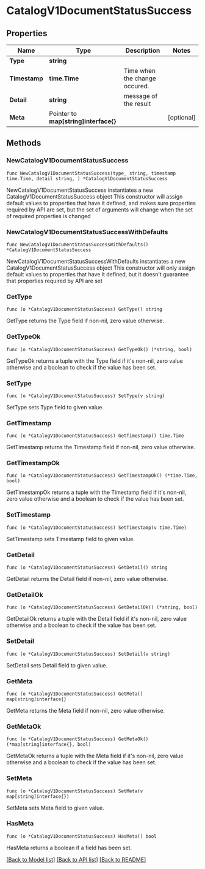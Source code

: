 # CatalogV1DocumentStatusSuccess

## Properties

Name | Type | Description | Notes
------------ | ------------- | ------------- | -------------
**Type** | **string** |  | 
**Timestamp** | **time.Time** | Time when the change occured. | 
**Detail** | **string** | message of the result | 
**Meta** | Pointer to **map[string]interface{}** |  | [optional] 

## Methods

### NewCatalogV1DocumentStatusSuccess

`func NewCatalogV1DocumentStatusSuccess(type_ string, timestamp time.Time, detail string, ) *CatalogV1DocumentStatusSuccess`

NewCatalogV1DocumentStatusSuccess instantiates a new CatalogV1DocumentStatusSuccess object
This constructor will assign default values to properties that have it defined,
and makes sure properties required by API are set, but the set of arguments
will change when the set of required properties is changed

### NewCatalogV1DocumentStatusSuccessWithDefaults

`func NewCatalogV1DocumentStatusSuccessWithDefaults() *CatalogV1DocumentStatusSuccess`

NewCatalogV1DocumentStatusSuccessWithDefaults instantiates a new CatalogV1DocumentStatusSuccess object
This constructor will only assign default values to properties that have it defined,
but it doesn't guarantee that properties required by API are set

### GetType

`func (o *CatalogV1DocumentStatusSuccess) GetType() string`

GetType returns the Type field if non-nil, zero value otherwise.

### GetTypeOk

`func (o *CatalogV1DocumentStatusSuccess) GetTypeOk() (*string, bool)`

GetTypeOk returns a tuple with the Type field if it's non-nil, zero value otherwise
and a boolean to check if the value has been set.

### SetType

`func (o *CatalogV1DocumentStatusSuccess) SetType(v string)`

SetType sets Type field to given value.


### GetTimestamp

`func (o *CatalogV1DocumentStatusSuccess) GetTimestamp() time.Time`

GetTimestamp returns the Timestamp field if non-nil, zero value otherwise.

### GetTimestampOk

`func (o *CatalogV1DocumentStatusSuccess) GetTimestampOk() (*time.Time, bool)`

GetTimestampOk returns a tuple with the Timestamp field if it's non-nil, zero value otherwise
and a boolean to check if the value has been set.

### SetTimestamp

`func (o *CatalogV1DocumentStatusSuccess) SetTimestamp(v time.Time)`

SetTimestamp sets Timestamp field to given value.


### GetDetail

`func (o *CatalogV1DocumentStatusSuccess) GetDetail() string`

GetDetail returns the Detail field if non-nil, zero value otherwise.

### GetDetailOk

`func (o *CatalogV1DocumentStatusSuccess) GetDetailOk() (*string, bool)`

GetDetailOk returns a tuple with the Detail field if it's non-nil, zero value otherwise
and a boolean to check if the value has been set.

### SetDetail

`func (o *CatalogV1DocumentStatusSuccess) SetDetail(v string)`

SetDetail sets Detail field to given value.


### GetMeta

`func (o *CatalogV1DocumentStatusSuccess) GetMeta() map[string]interface{}`

GetMeta returns the Meta field if non-nil, zero value otherwise.

### GetMetaOk

`func (o *CatalogV1DocumentStatusSuccess) GetMetaOk() (*map[string]interface{}, bool)`

GetMetaOk returns a tuple with the Meta field if it's non-nil, zero value otherwise
and a boolean to check if the value has been set.

### SetMeta

`func (o *CatalogV1DocumentStatusSuccess) SetMeta(v map[string]interface{})`

SetMeta sets Meta field to given value.

### HasMeta

`func (o *CatalogV1DocumentStatusSuccess) HasMeta() bool`

HasMeta returns a boolean if a field has been set.


[[Back to Model list]](../README.md#documentation-for-models) [[Back to API list]](../README.md#documentation-for-api-endpoints) [[Back to README]](../README.md)


